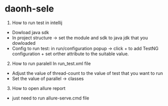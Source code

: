 # daonh-sele
1. How to run test in intellij
- Dowload java sdk
- In project structure -> set the module and sdk to java jdk that you dowloaded
- Config to run test: in run/configuration popup -> click + to add TestNG configuration + set orther attribute to the suitable value. 
2. How to run paralell
In run_test.xml file
- Adjust the value of thread-count to the value of test that you want to run
- Set the value of parallel -> classes
3. How to open allure report
- just need to run allure-serve.cmd file